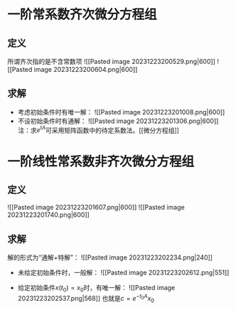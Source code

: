# 一阶常系数齐次微分方程组
## 定义
所谓齐次指的是不含常数项
![[Pasted image 20231223200529.png|600]]
![[Pasted image 20231223200604.png|600]]
## 求解
- 考虑初始条件时有唯一解：
![[Pasted image 20231223201008.png|600]]
- 不设初始条件时有通解：
![[Pasted image 20231223201306.png|600]]
注：求$e^{tA}$可采用矩阵函数中的待定系数法。[[微分方程组]]

# 一阶线性常系数非齐次微分方程组
## 定义
![[Pasted image 20231223201607.png|600]]
![[Pasted image 20231223201740.png|600]]
## 求解
解的形式为“通解+特解”：
![[Pasted image 20231223202234.png|240]]

- 未给定初始条件时，一般解：
![[Pasted image 20231223202612.png|551]]

- 给定初始条件$x(t_0)=x_0$时，有唯一解：
![[Pasted image 20231223202537.png|568]]
也就是$c=e^{-t_0A}x_0$
